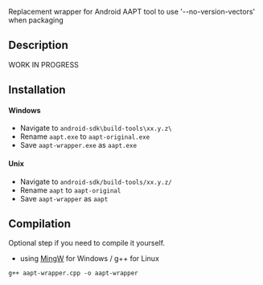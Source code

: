 Replacement wrapper for Android AAPT tool to use '--no-version-vectors' when packaging

## Description

WORK IN PROGRESS

## Installation

#### Windows
* Navigate to `android-sdk\build-tools\xx.y.z\`
* Rename `aapt.exe` to `aapt-original.exe`
* Save `aapt-wrapper.exe` as `aapt.exe`

#### Unix
* Navigate to `android-sdk/build-tools/xx.y.z/`
* Rename `aapt` to `aapt-original`
* Save `aapt-wrapper` as `aapt`

## Compilation

Optional step if you need to compile it yourself.
* using [MingW](http://www.mingw.org/wiki/howto_install_the_mingw_gcc_compiler_suite) for Windows / g++ for Linux

`g++ aapt-wrapper.cpp -o aapt-wrapper`

